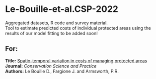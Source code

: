# Le-Bouille-et-al.CSP-2022

Aggregated datasets, R code and survey material.<br>
Tool to estimate predicted costs of individual protected areas using the results of our model fitting to be added soon!


For:
--
<b>Title:</b> <u>Spatio-temporal variation in costs of managing protected areas</u><br>
<b>Journal:</b> <i>Conservation Science and Practice</i><br>
<b>Authors:</b> Le Bouille D., Fargione J. and Armsworth, P.R.
